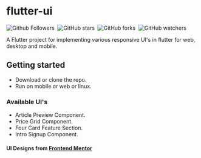 # flutter-ui

![Github Followers](https://img.shields.io/github/followers/shaw8wit?label=Follow&style=flat-square&color=teal)&nbsp;
![GitHub stars](https://img.shields.io/github/stars/shaw8wit/flutter-ui?style=flat-square&color=teal)&nbsp;
![GitHub forks](https://img.shields.io/github/forks/shaw8wit/flutter-ui?style=flat-square&color=teal)&nbsp;
![GitHub watchers](https://img.shields.io/github/watchers/shaw8wit/flutter-ui?style=flat-square&color=teal)

A Flutter project for implementing various responsive UI's in flutter for web, desktop and mobile.


## Getting started

+ Download or clone the repo.
+ Run on mobile or web or linux.


### Available UI's

+ Article Preview Component.
+ Price Grid Component.
+ Four Card Feature Section.
+ Intro Signup Component.


#### UI Designs from [Frontend Mentor](https://www.frontendmentor.io/)
